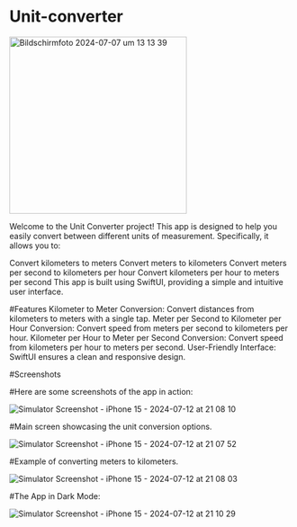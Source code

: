 # Unit-converter


<img width="315" alt="Bildschirmfoto 2024-07-07 um 13 13 39" src="https://github.com/user-attachments/assets/c09a29a7-1395-48b8-926f-255502711467">




Welcome to the Unit Converter project! This app is designed to help you easily convert between different units of measurement. Specifically, it allows you to:

Convert kilometers to meters
Convert meters to kilometers
Convert meters per second to kilometers per hour
Convert kilometers per hour to meters per second
This app is built using SwiftUI, providing a simple and intuitive user interface.

#Features
Kilometer to Meter Conversion: Convert distances from kilometers to meters with a single tap.
Meter per Second to Kilometer per Hour Conversion: Convert speed from meters per second to kilometers per hour.
Kilometer per Hour to Meter per Second Conversion: Convert speed from kilometers per hour to meters per second.
User-Friendly Interface: SwiftUI ensures a clean and responsive design.

#Screenshots

#Here are some screenshots of the app in action:

![Simulator Screenshot - iPhone 15 - 2024-07-12 at 21 08 10](https://github.com/user-attachments/assets/87181c62-de3b-406b-b88d-360a6aa61c46)


#Main screen showcasing the unit conversion options.

![Simulator Screenshot - iPhone 15 - 2024-07-12 at 21 07 52](https://github.com/user-attachments/assets/43e85c89-9dc5-44ad-90c9-f025d2174e72)


#Example of converting meters to kilometers.

![Simulator Screenshot - iPhone 15 - 2024-07-12 at 21 08 03](https://github.com/user-attachments/assets/5ad53f92-5526-4d71-9656-7515f0eca3fa)

#The App in Dark Mode:

![Simulator Screenshot - iPhone 15 - 2024-07-12 at 21 10 29](https://github.com/user-attachments/assets/c01598fc-aea9-4042-a480-5ddaab4f8fa8)

